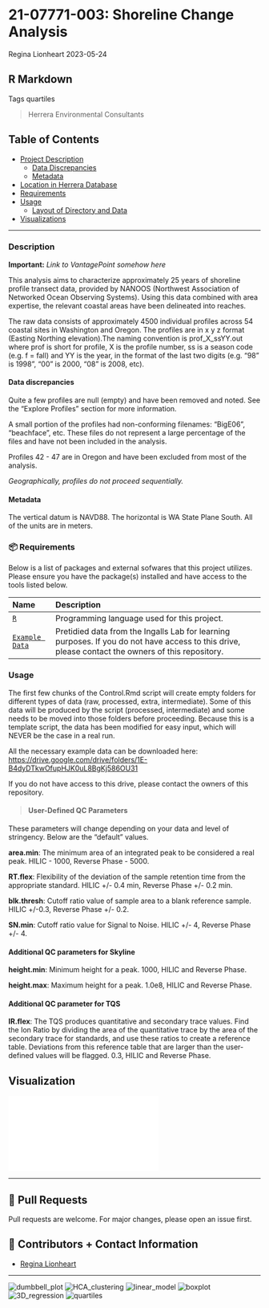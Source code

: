 21-07771-003: Shoreline Change Analysis
================
Regina Lionheart
2023-05-24

## R Markdown

Tags quartiles

> Herrera Environmental Consultants

## Table of Contents

- [Project Description](#-Project-Description)
  - [Data Discrepancies](#-Data-Discrepancies)
  - [Metadata](#-Metadata)
- [Location in Herrera Database](#-Location-in-Herrera-Database)  
- [Requirements](#-Requirements)
- [Usage](#-Usage)
  - [Layout of Directory and Data](#-Layout-of-Directory-and-Data)
- [Visualizations](#-Visualization)

------------------------------------------------------------------------

### Description

**Important:** *Link to VantagePoint somehow here*

This analysis aims to characterize approximately 25 years of shoreline
profile transect data, provided by NANOOS (Northwest Association of
Networked Ocean Observing Systems). Using this data combined with area
expertise, the relevant coastal areas have been delineated into reaches.

The raw data consists of approximately 4500 individual profiles across
54 coastal sites in Washington and Oregon. The profiles are in x y z
format (Easting Northing elevation).The naming convention is
prof_X\_ssYY.out where prof is short for profile, X is the profile
number, ss is a season code (e.g. f = fall) and YY is the year, in the
format of the last two digits (e.g. “98” is 1998”, “00” is 2000, “08” is
2008, etc).

#### Data discrepancies

Quite a few profiles are null (empty) and have been removed and noted.
See the “Explore Profiles” section for more information.

A small portion of the profiles had non-conforming filenames: “BigE06”,
“beachface”, etc. These files do not represent a large percentage of the
files and have not been included in the analysis.

Profiles 42 - 47 are in Oregon and have been excluded from most of the
analysis.

*Geographically, profiles do not proceed sequentially.*

#### Metadata

The vertical datum is NAVD88. The horizontal is WA State Plane South.
All of the units are in meters.

### 📦 Requirements

Below is a list of packages and external sofwares that this project
utilizes. Please ensure you have the package(s) installed and have
access to the tools listed below.

| Name                                                                                       | Description                                                                                                                                       |
|:-------------------------------------------------------------------------------------------|:--------------------------------------------------------------------------------------------------------------------------------------------------|
| [`R`](https://www.r-project.org/)                                                          | Programming language used for this project.                                                                                                       |
| [`Example Data`](https://drive.google.com/drive/folders/1E-B4dyDTkwOfupHJK0uL8BgKj586OU31) | Pretidied data from the Ingalls Lab for learning purposes. If you do not have access to this drive, please contact the owners of this repository. |

### Usage

The first few chunks of the Control.Rmd script will create empty folders
for different types of data (raw, processed, extra, intermediate). Some
of this data will be produced by the script (processed, intermediate)
and some needs to be moved into those folders before proceeding. Because
this is a template script, the data has been modified for easy input,
which will NEVER be the case in a real run.

All the necessary example data can be downloaded here:
<https://drive.google.com/drive/folders/1E-B4dyDTkwOfupHJK0uL8BgKj586OU31>

If you do not have access to this drive, please contact the owners of
this repository.

> #### User-Defined QC Parameters

These parameters will change depending on your data and level of
stringency. Below are the “default” values.

**area.min**: The minimum area of an integrated peak to be considered a
real peak. HILIC - 1000, Reverse Phase - 5000.

**RT.flex**: Flexibility of the deviation of the sample retention time
from the appropriate standard. HILIC +/- 0.4 min, Reverse Phase +/- 0.2
min.

**blk.thresh**: Cutoff ratio value of sample area to a blank reference
sample. HILIC +/-0.3, Reverse Phase +/- 0.2.

**SN.min**: Cutoff ratio value for Signal to Noise. HILIC +/- 4, Reverse
Phase +/- 4.

#### Additional QC parameters for Skyline

**height.min**: Minimum height for a peak. 1000, HILIC and Reverse
Phase.

**height.max**: Maximum height for a peak. 1.0e8, HILIC and Reverse
Phase.

#### Additional QC parameter for TQS

**IR.flex**: The TQS produces quantitative and secondary trace values.
Find the Ion Ratio by dividing the area of the quantitative trace by the
area of the secondary trace for standards, and use these ratios to
create a reference table. Deviations from this reference table that are
larger than the user-defined values will be flagged. 0.3, HILIC and
Reverse Phase.

## Visualization

![Click on me to see a visual layout of the Targeted
Pipeline!](visual/Targeted_Pipeline_Visualization.pdf)

------------------------------------------------------------------------

## 🔧 Pull Requests

Pull requests are welcome. For major changes, please open an issue
first.

## 💬 Contributors + Contact Information

- [Regina Lionheart](https://github.com/R-Lionheart)

------------------------------------------------------------------------

![dumbbell_plot](https://img.shields.io/badge/plot-dumbbell-%231D455C)
![HCA_clustering](https://img.shields.io/badge/stats-HCA%20clustering-%233ECDA3)
![linear_model](https://img.shields.io/badge/stats-linear%20model-%231D455C)
![boxplot](https://img.shields.io/badge/plot-boxplot-%231D455C)
![3D_regression](https://img.shields.io/badge/plot-3D%20regression-%231D455C)
![quartiles](https://img.shields.io/badge/stats-quartiles-%233ECDA3)
